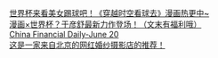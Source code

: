   
[世界杯来看美女踢球吧！《穿越时空看球去》漫画热更中~](http://www.dianyue.me/archives/767/r3bjfzsf6zhekqfw/)  
[漫画×世界杯？于彦舒最新力作登场！（文末有福利哦）](http://www.dianyue.me/archives/332/vc9rw5ckj94cr067/)  
[China Financial Daily-June 20](http://www.dianyue.me/archives/565/jkyoxspuikqw77b3/)  
[这是一家来自北京的网红婚纱摄影店的推荐！](http://www.dianyue.me/archives/644/a28t0ngbm2xq5wld/)